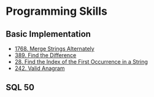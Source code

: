 # Programming Skills

## Basic Implementation

- [1768. Merge Strings Alternately](./1768.%20Merge%20Strings%20Alternately.php)
- [389. Find the Difference](/389.%20Find%20the%20Difference.php)
- [28. Find the Index of the First Occurrence in a String](/28.%20Find%20the%20Index%20of%20the%20First%20Occurrence%20in%20a%20String.php)
- [242. Valid Anagram](/242.%20Valid%20Anagram.php)

## SQL 50